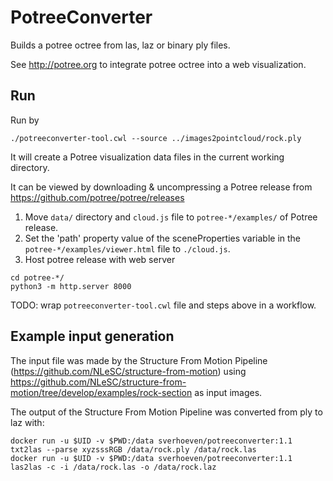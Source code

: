 # PotreeConverter

Builds a potree octree from las, laz or binary ply files.

See http://potree.org to integrate potree octree into a web visualization.

## Run

Run by

```
./potreeconverter-tool.cwl --source ../images2pointcloud/rock.ply
```

It will create a Potree visualization data files in the current working directory.

It can be viewed by downloading & uncompressing a Potree release from https://github.com/potree/potree/releases

1. Move `data/` directory and `cloud.js` file to `potree-*/examples/` of Potree release.
2. Set the 'path' property value of the sceneProperties variable in the `potree-*/examples/viewer.html` file to `./cloud.js`.
3. Host potree release with web server
```
cd potree-*/
python3 -m http.server 8000
```

TODO: wrap `potreeconverter-tool.cwl` file and steps above in a workflow.

## Example input generation

The input file was made by the Structure From Motion Pipeline (https://github.com/NLeSC/structure-from-motion) using https://github.com/NLeSC/structure-from-motion/tree/develop/examples/rock-section as input images.

The output of the Structure From Motion Pipeline was converted from ply to laz with:

```
docker run -u $UID -v $PWD:/data sverhoeven/potreeconverter:1.1 txt2las --parse xyzsssRGB /data/rock.ply /data/rock.las
docker run -u $UID -v $PWD:/data sverhoeven/potreeconverter:1.1 las2las -c -i /data/rock.las -o /data/rock.laz
```
